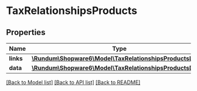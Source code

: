 # TaxRelationshipsProducts

## Properties
Name | Type | Description | Notes
------------ | ------------- | ------------- | -------------
**links** | [**\Rundum\Shopware6\Model\TaxRelationshipsProductsLinks**](TaxRelationshipsProductsLinks.md) |  | [optional] 
**data** | [**\Rundum\Shopware6\Model\TaxRelationshipsProductsData[]**](TaxRelationshipsProductsData.md) |  | [optional] 

[[Back to Model list]](../../README.md#documentation-for-models) [[Back to API list]](../../README.md#documentation-for-api-endpoints) [[Back to README]](../../README.md)

